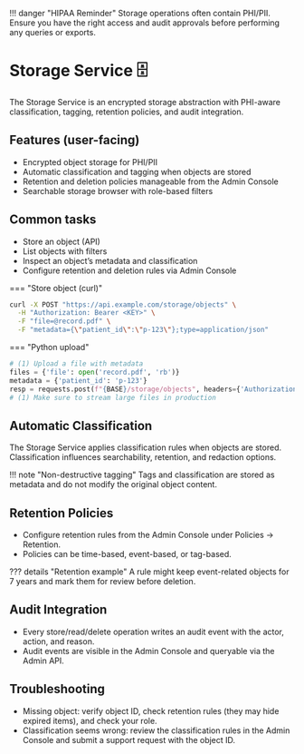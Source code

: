 !!! danger "HIPAA Reminder"
    Storage operations often contain PHI/PII. Ensure you have the right access and audit approvals before performing any queries or exports.

# Storage Service :file_cabinet: 

The Storage Service is an encrypted storage abstraction with PHI-aware classification, tagging, retention policies, and audit integration.

## Features (user-facing)

- Encrypted object storage for PHI/PII
- Automatic classification and tagging when objects are stored
- Retention and deletion policies manageable from the Admin Console
- Searchable storage browser with role-based filters

## Common tasks

- Store an object (API)
- List objects with filters
- Inspect an object’s metadata and classification
- Configure retention and deletion rules via Admin Console

=== "Store object (curl)"

```bash
curl -X POST "https://api.example.com/storage/objects" \
  -H "Authorization: Bearer <KEY>" \
  -F "file=@record.pdf" \
  -F "metadata={\"patient_id\":\"p-123\"};type=application/json"
```

=== "Python upload"

```python
# (1) Upload a file with metadata
files = {'file': open('record.pdf', 'rb')}
metadata = {'patient_id': 'p-123'}
resp = requests.post(f"{BASE}/storage/objects", headers={'Authorization': f'Bearer {TOKEN}'}, files=files, data={'metadata': json.dumps(metadata)})
# (1) Make sure to stream large files in production
```

## Automatic Classification

The Storage Service applies classification rules when objects are stored. Classification influences searchability, retention, and redaction options.

!!! note "Non-destructive tagging"
    Tags and classification are stored as metadata and do not modify the original object content.

## Retention Policies

- Configure retention rules from the Admin Console under Policies → Retention.
- Policies can be time-based, event-based, or tag-based.

??? details "Retention example"
    A rule might keep event-related objects for 7 years and mark them for review before deletion.

## Audit Integration

- Every store/read/delete operation writes an audit event with the actor, action, and reason.
- Audit events are visible in the Admin Console and queryable via the Admin API.

## Troubleshooting

- Missing object: verify object ID, check retention rules (they may hide expired items), and check your role.
- Classification seems wrong: review the classification rules in the Admin Console and submit a support request with the object ID.
